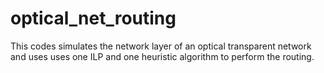 # optical_net_routing
This codes simulates the network layer of an optical transparent network and uses uses one ILP and one heuristic algorithm to perform the routing.
